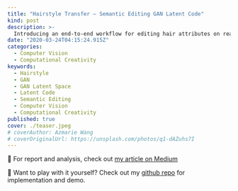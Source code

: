 ```yaml
---
title: "Hairstyle Transfer — Semantic Editing GAN Latent Code"
kind: post
description: >-
  Introducing an end-to-end workflow for editing hair attributes on real faces
date: "2020-03-24T04:15:24.915Z"
categories:
  - Computer Vision
  - Computational Creativity
keywords:
  - Hairstyle
  - GAN
  - GAN Latent Space
  - Latent Code
  - Semantic Editing
  - Computer Vision
  - Computational Creativity
published: true
cover: ./teaser.jpeg
# coverAuthor: Azmarie Wang
# coverOriginalUrl: https://unsplash.com/photos/q1-dAZuhs7I
---
```


📖 For report and analysis, check out [my article on Medium](https://medium.com/swlh/hairstyle-transfer-semantic-editing-gan-latent-code-b3a6ccf91e82)

🌟 Want to play with it yourself? Check out my [github repo](https://github.com/Azmarie/Hairstyle-Transfer) for implementation and demo.

